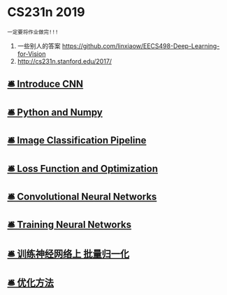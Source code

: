 # CS231n 2019

`一定要将作业做完!!!`

1. 一些别人的答案 https://github.com/linxiaow/EECS498-Deep-Learning-for-Vision
1. http://cs231n.stanford.edu/2017/

## [🛎 Introduce CNN](DL_FRAMEWORK/CS231n/Introduce.md)

## [🛎 Python and Numpy](DL_FRAMEWORK/CS231n/Python_And_Numpy.md)

## [🛎 Image Classification Pipeline](DL_FRAMEWORK/CS231n/Image_Classification_Pipeline.md) 

## [🛎 Loss Function and Optimization](DL_FRAMEWORK/CS231n/Loss_And_Optimization.md) 

## [🛎 Convolutional Neural Networks](DL_FRAMEWORK/CS231n/ConvolutionalNeuralNetworks.md) 

## [🛎 Training Neural Networks](DL_FRAMEWORK/CS231n/Training_Neural_Networks.md) 

## [🛎 训练神经网络上 批量归一化](DL_FRAMEWORK/CS231n/6-BatchNormal.md)

## [🛎 优化方法](DL_FRAMEWORK/CS231n/07-more_powerful_optimization.md) 